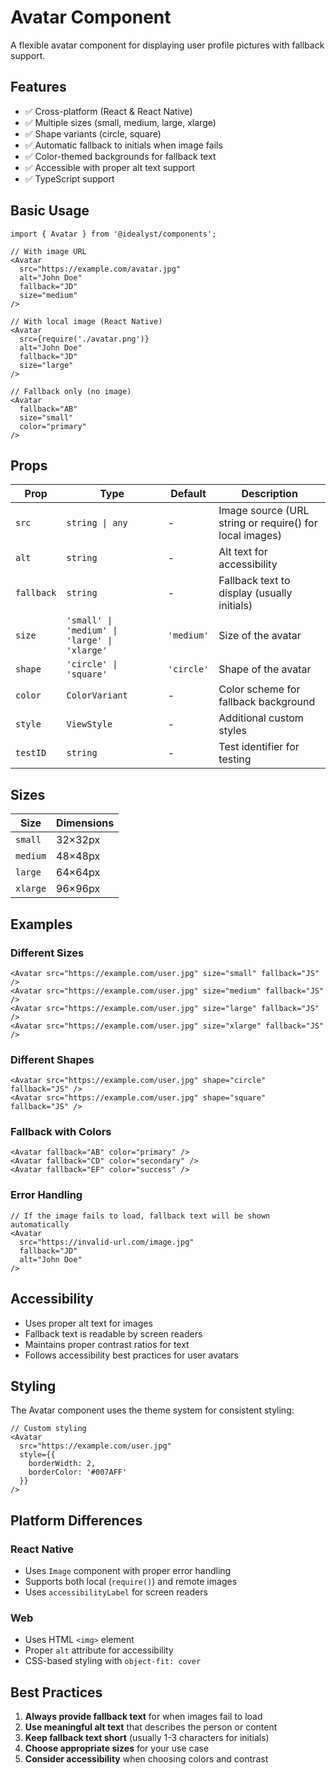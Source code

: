 # Avatar Component

A flexible avatar component for displaying user profile pictures with fallback support.

## Features

- ✅ Cross-platform (React & React Native)
- ✅ Multiple sizes (small, medium, large, xlarge)
- ✅ Shape variants (circle, square)
- ✅ Automatic fallback to initials when image fails
- ✅ Color-themed backgrounds for fallback text
- ✅ Accessible with proper alt text support
- ✅ TypeScript support

## Basic Usage

```tsx
import { Avatar } from '@idealyst/components';

// With image URL
<Avatar 
  src="https://example.com/avatar.jpg"
  alt="John Doe"
  fallback="JD"
  size="medium"
/>

// With local image (React Native)
<Avatar 
  src={require('./avatar.png')}
  alt="John Doe"
  fallback="JD"
  size="large"
/>

// Fallback only (no image)
<Avatar 
  fallback="AB"
  size="small"
  color="primary"
/>
```

## Props

| Prop | Type | Default | Description |
|------|------|---------|-------------|
| `src` | `string \| any` | - | Image source (URL string or require() for local images) |
| `alt` | `string` | - | Alt text for accessibility |
| `fallback` | `string` | - | Fallback text to display (usually initials) |
| `size` | `'small' \| 'medium' \| 'large' \| 'xlarge'` | `'medium'` | Size of the avatar |
| `shape` | `'circle' \| 'square'` | `'circle'` | Shape of the avatar |
| `color` | `ColorVariant` | - | Color scheme for fallback background |
| `style` | `ViewStyle` | - | Additional custom styles |
| `testID` | `string` | - | Test identifier for testing |

## Sizes

| Size | Dimensions |
|------|------------|
| `small` | 32×32px |
| `medium` | 48×48px |
| `large` | 64×64px |
| `xlarge` | 96×96px |

## Examples

### Different Sizes
```tsx
<Avatar src="https://example.com/user.jpg" size="small" fallback="JS" />
<Avatar src="https://example.com/user.jpg" size="medium" fallback="JS" />
<Avatar src="https://example.com/user.jpg" size="large" fallback="JS" />
<Avatar src="https://example.com/user.jpg" size="xlarge" fallback="JS" />
```

### Different Shapes
```tsx
<Avatar src="https://example.com/user.jpg" shape="circle" fallback="JS" />
<Avatar src="https://example.com/user.jpg" shape="square" fallback="JS" />
```

### Fallback with Colors
```tsx
<Avatar fallback="AB" color="primary" />
<Avatar fallback="CD" color="secondary" />
<Avatar fallback="EF" color="success" />
```

### Error Handling
```tsx
// If the image fails to load, fallback text will be shown automatically
<Avatar 
  src="https://invalid-url.com/image.jpg"
  fallback="JD"
  alt="John Doe"
/>
```

## Accessibility

- Uses proper alt text for images
- Fallback text is readable by screen readers
- Maintains proper contrast ratios for text
- Follows accessibility best practices for user avatars

## Styling

The Avatar component uses the theme system for consistent styling:

```tsx
// Custom styling
<Avatar 
  src="https://example.com/user.jpg"
  style={{ 
    borderWidth: 2, 
    borderColor: '#007AFF' 
  }}
/>
```

## Platform Differences

### React Native
- Uses `Image` component with proper error handling
- Supports both local (`require()`) and remote images
- Uses `accessibilityLabel` for screen readers

### Web
- Uses HTML `<img>` element
- Proper `alt` attribute for accessibility
- CSS-based styling with `object-fit: cover`

## Best Practices

1. **Always provide fallback text** for when images fail to load
2. **Use meaningful alt text** that describes the person or content
3. **Keep fallback text short** (usually 1-3 characters for initials)
4. **Choose appropriate sizes** for your use case
5. **Consider accessibility** when choosing colors and contrast